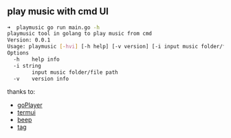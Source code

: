 #

## play music with cmd UI

```sh
➜  playmusic go run main.go -h   
playmusic tool in golang to play music from cmd
Version: 0.0.1
Usage: playmusic [-hvi] [-h help] [-v version] [-i input music folder/file path]
Options
  -h    help info
  -i string
        input music folder/file path
  -v    version info
```

thanks to:
- [goPlayer](https://github.com/And678/goPlayer)
- [termui](https://github.com/gizak/termui/)
- [beep](https://github.com/faiface/beep)
- [tag](https://github.com/dhowden/tag/)
